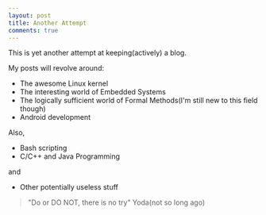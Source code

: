 ```yaml
---
layout: post
title: Another Attempt
comments: true
---
```


This is yet another attempt at keeping(actively) a blog.

My posts will revolve around:

- The awesome Linux kernel
- The interesting world of Embedded Systems
- The logically sufficient world of Formal Methods(I'm still new to this field though)
- Android development

Also,

- Bash scripting
- C/C++ and Java Programming

and

- Other potentially useless stuff

> "Do or DO NOT, there is no try"
> 	Yoda(not so long ago)
